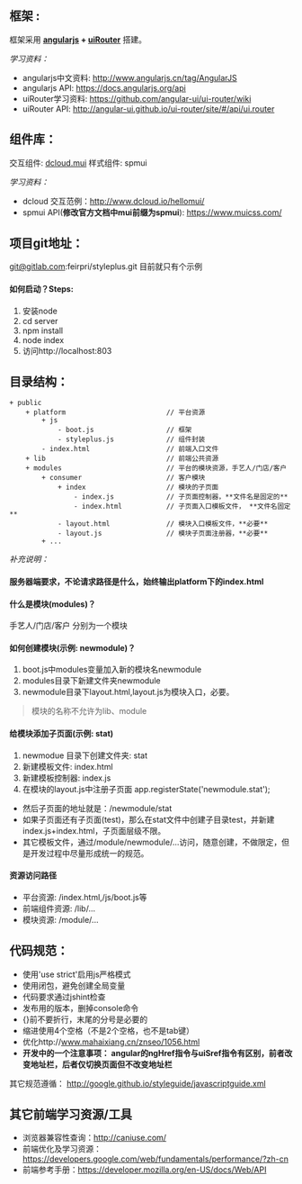 ## 框架 : 
框架采用 **[angularjs](https://www.angularjs.org/) + [uiRouter](https://github.com/angular-ui/ui-router)** 搭建。 <br>

_学习资料：_
* angularjs中文资料: http://www.angularjs.cn/tag/AngularJS
* angularjs API: https://docs.angularjs.org/api
* uiRouter学习资料: https://github.com/angular-ui/ui-router/wiki 
* uiRouter API: http://angular-ui.github.io/ui-router/site/#/api/ui.router

## 组件库：
交互组件: [dcloud.mui](http://dev.dcloud.net.cn/mui/)
样式组件: spmui

_学习资料：_
* dcloud 交互范例：http://www.dcloud.io/hellomui/
* spmui API(**修改官方文档中mui前缀为spmui**): https://www.muicss.com/

## 项目git地址：
git@gitlab.com:feirpri/styleplus.git
目前就只有个示例
#### 如何启动？Steps:
1. 安装node
2. cd server
3. npm install
4. node index
5. 访问http://localhost:803

## 目录结构：
    + public
        + platform                         // 平台资源
            + js
                - boot.js                  // 框架
                - styleplus.js             // 组件封装
            - index.html                   // 前端入口文件
        + lib                              // 前端公共资源
        + modules                          // 平台的模块资源，手艺人/门店/客户
            + consumer                     // 客户模块
                + index                    // 模块的子页面
                    - index.js             // 子页面控制器，**文件名是固定的**
                    - index.html           // 子页面入口模板文件， **文件名固定**
                - layout.html              // 模块入口模板文件，**必要**
                - layout.js                // 模块子页面注册器，**必要**
            + ...

_补充说明：_
#### 服务器端要求，不论请求路径是什么，始终输出platform下的index.html
#### 什么是模块(modules)？
手艺人/门店/客户 分别为一个模块
#### 如何创建模块(示例: newmodule)？
1. boot.js中modules变量加入新的模块名newmodule
2. modules目录下新建文件夹newmodule
3. newmodule目录下layout.html,layout.js为模块入口，必要。
>模块的名称不允许为lib、module

#### 给模块添加子页面(示例: stat)
1. newmodue 目录下创建文件夹: stat
2. 新建模板文件: index.html
3. 新建模板控制器: index.js
4. 在模块的layout.js中注册子页面 app.registerState('newmodule.stat');

* 然后子页面的地址就是：/newmodule/stat
* 如果子页面还有子页面(test)，那么在stat文件中创建子目录test，并新建index.js+index.html，子页面层级不限。
* 其它模板文件，通过/module/newmodule/...访问，随意创建，不做限定，但是开发过程中尽量形成统一的规范。

#### 资源访问路径
* 平台资源: /index.html,/js/boot.js等
* 前端组件资源: /lib/...
* 模块资源: /module/...

## 代码规范：
* 使用'use strict'启用js严格模式
* 使用闭包，避免创建全局变量
* 代码要求通过jshint检查
* 发布用的版本，删掉console命令
* {}前不要折行，末尾的分号是必要的
* 缩进使用4个空格（不是2个空格，也不是tab键）
* 优化http://www.mahaixiang.cn/znseo/1056.html
* **开发中的一个注意事项： angular的ngHref指令与uiSref指令有区别，前者改变地址栏，后者仅切换页面但不改变地址栏**

其它规范遵循：
http://google.github.io/styleguide/javascriptguide.xml

## 其它前端学习资源/工具
* 浏览器兼容性查询：http://caniuse.com/
* 前端优化及学习资源：https://developers.google.com/web/fundamentals/performance/?zh-cn
* 前端参考手册：https://developer.mozilla.org/en-US/docs/Web/API
